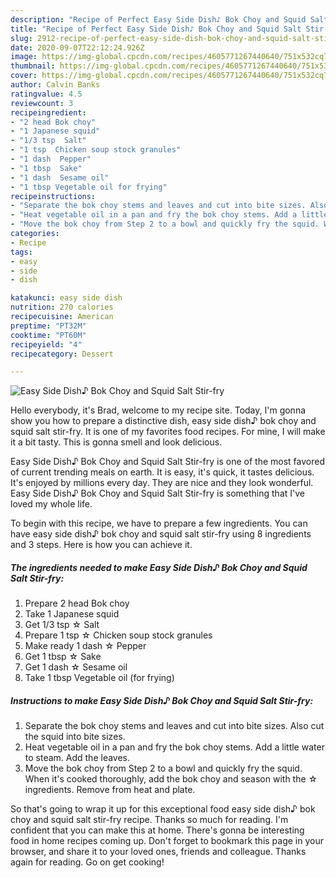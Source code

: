 ```yaml
---
description: "Recipe of Perfect Easy Side Dish♪ Bok Choy and Squid Salt Stir-fry"
title: "Recipe of Perfect Easy Side Dish♪ Bok Choy and Squid Salt Stir-fry"
slug: 2912-recipe-of-perfect-easy-side-dish-bok-choy-and-squid-salt-stir-fry
date: 2020-09-07T22:12:24.926Z
image: https://img-global.cpcdn.com/recipes/4605771267440640/751x532cq70/easy-side-dish♪-bok-choy-and-squid-salt-stir-fry-recipe-main-photo.jpg
thumbnail: https://img-global.cpcdn.com/recipes/4605771267440640/751x532cq70/easy-side-dish♪-bok-choy-and-squid-salt-stir-fry-recipe-main-photo.jpg
cover: https://img-global.cpcdn.com/recipes/4605771267440640/751x532cq70/easy-side-dish♪-bok-choy-and-squid-salt-stir-fry-recipe-main-photo.jpg
author: Calvin Banks
ratingvalue: 4.5
reviewcount: 3
recipeingredient:
- "2 head Bok choy"
- "1 Japanese squid"
- "1/3 tsp  Salt"
- "1 tsp  Chicken soup stock granules"
- "1 dash  Pepper"
- "1 tbsp  Sake"
- "1 dash  Sesame oil"
- "1 tbsp Vegetable oil for frying"
recipeinstructions:
- "Separate the bok choy stems and leaves and cut into bite sizes. Also cut the squid into bite sizes."
- "Heat vegetable oil in a pan and fry the bok choy stems. Add a little water to steam. Add the leaves."
- "Move the bok choy from Step 2 to a bowl and quickly fry the squid. When it&#39;s cooked thoroughly, add the bok choy and season with the ☆ ingredients. Remove from heat and plate."
categories:
- Recipe
tags:
- easy
- side
- dish

katakunci: easy side dish 
nutrition: 270 calories
recipecuisine: American
preptime: "PT32M"
cooktime: "PT60M"
recipeyield: "4"
recipecategory: Dessert

---
```



![Easy Side Dish♪ Bok Choy and Squid Salt Stir-fry](https://img-global.cpcdn.com/recipes/4605771267440640/751x532cq70/easy-side-dish♪-bok-choy-and-squid-salt-stir-fry-recipe-main-photo.jpg)

Hello everybody, it's Brad, welcome to my recipe site. Today, I'm gonna show you how to prepare a distinctive dish, easy side dish♪ bok choy and squid salt stir-fry. It is one of my favorites food recipes. For mine, I will make it a bit tasty. This is gonna smell and look delicious.

Easy Side Dish♪ Bok Choy and Squid Salt Stir-fry is one of the most favored of current trending meals on earth. It is easy, it's quick, it tastes delicious. It's enjoyed by millions every day. They are nice and they look wonderful. Easy Side Dish♪ Bok Choy and Squid Salt Stir-fry is something that I've loved my whole life.




To begin with this recipe, we have to prepare a few ingredients. You can have easy side dish♪ bok choy and squid salt stir-fry using 8 ingredients and 3 steps. Here is how you can achieve it.

<!--inarticleads1-->

##### The ingredients needed to make Easy Side Dish♪ Bok Choy and Squid Salt Stir-fry:

1. Prepare 2 head Bok choy
1. Take 1 Japanese squid
1. Get 1/3 tsp ☆ Salt
1. Prepare 1 tsp ☆ Chicken soup stock granules
1. Make ready 1 dash ☆ Pepper
1. Get 1 tbsp ☆ Sake
1. Get 1 dash ☆ Sesame oil
1. Take 1 tbsp Vegetable oil (for frying)




<!--inarticleads2-->

##### Instructions to make Easy Side Dish♪ Bok Choy and Squid Salt Stir-fry:

1. Separate the bok choy stems and leaves and cut into bite sizes. Also cut the squid into bite sizes.
1. Heat vegetable oil in a pan and fry the bok choy stems. Add a little water to steam. Add the leaves.
1. Move the bok choy from Step 2 to a bowl and quickly fry the squid. When it&#39;s cooked thoroughly, add the bok choy and season with the ☆ ingredients. Remove from heat and plate.




So that's going to wrap it up for this exceptional food easy side dish♪ bok choy and squid salt stir-fry recipe. Thanks so much for reading. I'm confident that you can make this at home. There's gonna be interesting food in home recipes coming up. Don't forget to bookmark this page in your browser, and share it to your loved ones, friends and colleague. Thanks again for reading. Go on get cooking!
